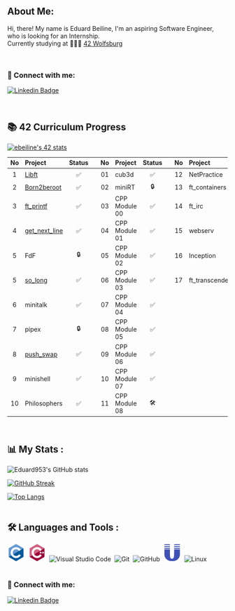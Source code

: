 

<!--
**Eduard953/Eduard953** is a ✨ _special_ ✨ repository because its `README.md` (this file) appears on your GitHub profile.

Here are some ideas to get you started:

- 🔭 I’m currently working on ...
- 🌱 I’m currently learning ...
- 👯 I’m looking to collaborate on ...
- 🤔 I’m looking for help with ...
- 💬 Ask me about ...
- 📫 How to reach me: ...
- 😄 Pronouns: ...
- ⚡ Fun fact: ...
-->

## About Me:
Hi, there! My name is Eduard Beiline, I'm an aspiring Software Engineer, who is looking for an Internship. \
Currently studying at 👨🏻‍💻 [42 Wolfsburg](https://42wolfsburg.de/)

<br />

### :link: Connect with me:

[![Linkedin Badge](https://img.shields.io/badge/-Eduard_Beiline-blue?style=flat&logo=Linkedin&logoColor=white)](https://www.linkedin.com/in/eduardbeiline)

<br />

## 📚 42 Curriculum Progress

[![ebeiline's 42 stats](https://badge42.vercel.app/api/v2/cl3g3rmvh003109l5b540dua1/stats?cursusId=21&coalitionId=149)](https://github.com/JaeSeoKim/badge42)

| No  | Project                                    | Status |   | No  | Project       | Status |   | No  | Project                        | Status |
| :-: | :----------------------------------------- | :----: | - | :-: | :------------ | :----: | - | :-: | :----------------------------- | :----: |
| 1   | [Libft](../../../libft)                    | ✅     |   | 01  | cub3d         | ✅     |   | 12  | NetPractice                    | 🛠️      |
| 2   | [Born2beroot](../../../born2beroot)        | ✅     |   | 02  | miniRT        | 🔒     |   | 13  | ft_containers                  | 🔒      |
| 3   | [ft_printf](../../../ft_printf)            | ✅     |   | 03  | CPP Module 00 | ✅     |   | 14  | ft_irc                         | 🔒      |
| 4   | [get_next_line](../../../get_next_line)    | ✅     |   | 04  | CPP Module 01 | ✅     |   | 15  | webserv                        | 🔒      |
| 5   | FdF                                        | 🔒     |   | 05  | CPP Module 02 | ✅     |   | 16  | Inception                      | 🔒      |
| 5   | [so_long](../../../so_long)                | ✅     |   | 06  | CPP Module 03 | ✅     |   | 17  | ft_transcendence               | 🔒      |
| 6   | minitalk                                   | ✅     |   | 07  | CPP Module 04 | ✅     |   |     |                                |         |
| 7   |  pipex                                     | 🔒     |   | 08  | CPP Module 05 | ✅     |   |     |                                |         |
| 8   | [push_swap](../../../push_swap)            | ✅     |   | 09  | CPP Module 06 | ✅     |   |     |                                |         |
| 9   |  minishell                                 | ✅     |   | 10  | CPP Module 07 | ✅     |   |     |                                |         |
| 10  |  Philosophers                              | ✅     |   | 11  | CPP Module 08 | 🛠️     |   |     |                                |         |

<br />

## 📊 My Stats :
![Eduard953's GitHub stats](https://github-readme-stats.vercel.app/api?username=Eduard953&hide=contribs,prs&show_icons=true&theme=vue-dark)

[![GitHub Streak](http://github-readme-streak-stats.herokuapp.com?user=Eduard953&theme=vue-dark&background=000000)](https://git.io/streak-stats)

[![Top Langs](https://github-readme-stats.vercel.app/api/top-langs/?username=Eduard953&layout=compact&theme=vue-dark)](https://github.com/garadraw/github-readme-stats)  
<br />

## :hammer_and_wrench: Languages and Tools :

<div>
  <img src="https://github.com/devicons/devicon/blob/master/icons/c/c-original.svg"  title="C" alt="C" width="40" height="40"/>&nbsp;
  <img src="https://github.com/devicons/devicon/blob/master/icons/cplusplus/cplusplus-original.svg" title="C++" alt="C++" width="40" height="40"/>&nbsp;
  <img src="https://cdn.jsdelivr.net/gh/devicons/devicon/icons/vscode/vscode-original.svg" title="Visual Studio Code" alt="Visual Studio Code" width="40" height="40"/>&nbsp;
  <img src="https://cdn.jsdelivr.net/gh/devicons/devicon/icons/git/git-original.svg" title="Git" alt="Git" width="40" height="40"/>&nbsp;
  <img src="https://user-images.githubusercontent.com/3369400/139448065-39a229ba-4b06-434b-bc67-616e2ed80c8f.png" title="GitHub" alt="GitHub" width="40" height="40"/>&nbsp;
  <img src="https://github.com/devicons/devicon/blob/master/icons/unix/unix-original.svg" title="Unix" alt="Unix" width="40" height="40"/>&nbsp;
  <img src="https://img.icons8.com/color/48/000000/linux--v2.png" title="Linux" alt="Linux" width="40" height="40"/>&nbsp;
<div>

<br />

### :link: Connect with me:

[![Linkedin Badge](https://img.shields.io/badge/-Eduard_Beiline-blue?style=flat&logo=Linkedin&logoColor=white)](https://www.linkedin.com/in/eduardbeiline)

